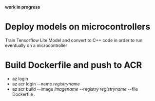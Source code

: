 **work in progress**

# Deploy models on microcontrollers
Train Tensorflow Lite Model and convert to C++ code in order to run eventually on a microcontroller

# Build Dockerfile and push to ACR
* az login
* az acr login --name *registryname*
* az acr build --image *imagename* --registry *registryname* --file Dockerfile .
